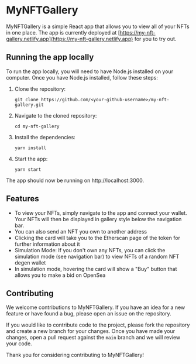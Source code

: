 # MyNFTGallery

MyNFTGallery is a simple React app that allows you to view all of your NFTs in one place. The app is currently deployed at [https://my-nft-gallery.netlify.app](https://my-nft-gallery.netlify.app) for you to try out.

## Running the app locally

To run the app locally, you will need to have Node.js installed on your computer. Once you have Node.js installed, follow these steps:

1. Clone the repository:
    ```
    git clone https://github.com/<your-github-username>/my-nft-gallery.git
    ```
2. Navigate to the cloned repository:
    ```
    cd my-nft-gallery
    ```
3. Install the dependencies:
    ```
    yarn install
    ```
4. Start the app:
    ```
    yarn start
    ```

The app should now be running on http://localhost:3000.

## Features

- To view your NFTs, simply navigate to the app and connect your wallet. Your NFTs will then be displayed in gallery style below the navigation bar.
- You can also send an NFT you own to another address
- Clicking the card will take you to the Etherscan page of the token for further information about it
- Simulation Mode: If you don't own any NFTs, you can click the simulation mode (see navigation bar) to view NFTs of a random NFT degen wallet
- In simulation mode, hovering the card will show a "Buy" button that allows you to make a bid on OpenSea

## Contributing

We welcome contributions to MyNFTGallery. If you have an idea for a new feature or have found a bug, please open an issue on the repository.

If you would like to contribute code to the project, please fork the repository and create a new branch for your changes. Once you have made your changes, open a pull request against the `main` branch and we will review your code.

Thank you for considering contributing to MyNFTGallery!